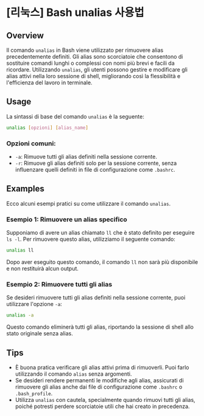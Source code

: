 # [리눅스] Bash unalias 사용법

## Overview
Il comando `unalias` in Bash viene utilizzato per rimuovere alias precedentemente definiti. Gli alias sono scorciatoie che consentono di sostituire comandi lunghi o complessi con nomi più brevi e facili da ricordare. Utilizzando `unalias`, gli utenti possono gestire e modificare gli alias attivi nella loro sessione di shell, migliorando così la flessibilità e l'efficienza del lavoro in terminale.

## Usage
La sintassi di base del comando `unalias` è la seguente:

```bash
unalias [opzioni] [alias_name]
```

### Opzioni comuni:
- `-a`: Rimuove tutti gli alias definiti nella sessione corrente.
- `-r`: Rimuove gli alias definiti solo per la sessione corrente, senza influenzare quelli definiti in file di configurazione come `.bashrc`.

## Examples
Ecco alcuni esempi pratici su come utilizzare il comando `unalias`.

### Esempio 1: Rimuovere un alias specifico
Supponiamo di avere un alias chiamato `ll` che è stato definito per eseguire `ls -l`. Per rimuovere questo alias, utilizziamo il seguente comando:

```bash
unalias ll
```

Dopo aver eseguito questo comando, il comando `ll` non sarà più disponibile e non restituirà alcun output.

### Esempio 2: Rimuovere tutti gli alias
Se desideri rimuovere tutti gli alias definiti nella sessione corrente, puoi utilizzare l'opzione `-a`:

```bash
unalias -a
```

Questo comando eliminerà tutti gli alias, riportando la sessione di shell allo stato originale senza alias.

## Tips
- È buona pratica verificare gli alias attivi prima di rimuoverli. Puoi farlo utilizzando il comando `alias` senza argomenti.
- Se desideri rendere permanenti le modifiche agli alias, assicurati di rimuovere gli alias anche dai file di configurazione come `.bashrc` o `.bash_profile`.
- Utilizza `unalias` con cautela, specialmente quando rimuovi tutti gli alias, poiché potresti perdere scorciatoie utili che hai creato in precedenza.